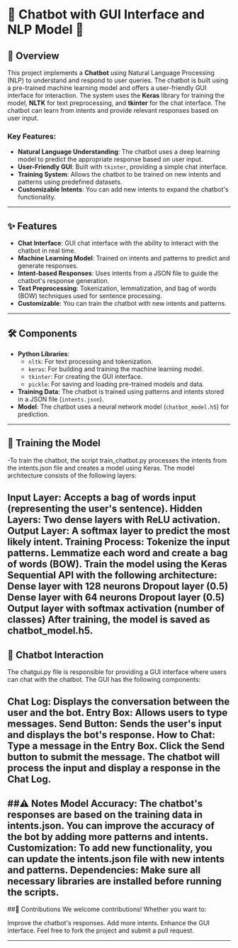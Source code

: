 # 🤖 Chatbot with GUI Interface and NLP Model 💬

## 🌟 Overview

This project implements a **Chatbot** using Natural Language Processing (NLP) to understand and respond to user queries. The chatbot is built using a pre-trained machine learning model and offers a user-friendly GUI interface for interaction. The system uses the **Keras** library for training the model, **NLTK** for text preprocessing, and **tkinter** for the chat interface. The chatbot can learn from intents and provide relevant responses based on user input.

### Key Features:

- **Natural Language Understanding**: The chatbot uses a deep learning model to predict the appropriate response based on user input.
- **User-Friendly GUI**: Built with `tkinter`, providing a simple chat interface.
- **Training System**: Allows the chatbot to be trained on new intents and patterns using predefined datasets.
- **Customizable Intents**: You can add new intents to expand the chatbot's functionality.

---

## ✨ Features

- **Chat Interface**: GUI chat interface with the ability to interact with the chatbot in real time.
- **Machine Learning Model**: Trained on intents and patterns to predict and generate responses.
- **Intent-based Responses**: Uses intents from a JSON file to guide the chatbot's response generation.
- **Text Preprocessing**: Tokenization, lemmatization, and bag of words (BOW) techniques used for sentence processing.
- **Customizable**: You can train the chatbot with new intents and patterns.

---

## 🛠 Components

- **Python Libraries**:
  - `nltk`: For text processing and tokenization.
  - `keras`: For building and training the machine learning model.
  - `tkinter`: For creating the GUI interface.
  - `pickle`: For saving and loading pre-trained models and data.
- **Training Data**: The chatbot is trained using patterns and intents stored in a JSON file (`intents.json`).
- **Model**: The chatbot uses a neural network model (`chatbot_model.h5`) for prediction.

---

## 🧠 Training the Model

-To train the chatbot, the script train_chatbot.py processes the intents from the intents.json file and creates a model using Keras. The model architecture consists of the following layers:

Input Layer: Accepts a bag of words input (representing the user's sentence).
Hidden Layers: Two dense layers with ReLU activation.
Output Layer: A softmax layer to predict the most likely intent.
Training Process:
Tokenize the input patterns.
Lemmatize each word and create a bag of words (BOW).
Train the model using the Keras Sequential API with the following architecture:
Dense layer with 128 neurons
Dropout layer (0.5)
Dense layer with 64 neurons
Dropout layer (0.5)
Output layer with softmax activation (number of classes)
After training, the model is saved as chatbot_model.h5.
---
## 💬 Chatbot Interaction
The chatgui.py file is responsible for providing a GUI interface where users can chat with the chatbot. The GUI has the following components:

Chat Log: Displays the conversation between the user and the bot.
Entry Box: Allows users to type messages.
Send Button: Sends the user's input and displays the bot's response.
How to Chat:
Type a message in the Entry Box.
Click the Send button to submit the message.
The chatbot will process the input and display a response in the Chat Log.
---
##⚠️ Notes
Model Accuracy: The chatbot's responses are based on the training data in intents.json. You can improve the accuracy of the bot by adding more patterns and intents.
Customization: To add new functionality, you can update the intents.json file with new intents and patterns.
Dependencies: Make sure all necessary libraries are installed before running the scripts.
---
##📢 Contributions
We welcome contributions! Whether you want to:

Improve the chatbot's responses.
Add more intents.
Enhance the GUI interface. Feel free to fork the project and submit a pull request.

---
